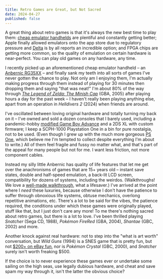 ```yaml
---
title: Retro Games are Great, but Not Sacred
date: 2024-04-27
published: false
---
```


A great thing about retro games is that it's always the new best time to play them: [cheap emulator handhelds](https://retrogamecorps.com/) are plentiful and constantly getting better; Apple finally allowed emulators onto the app store due to regulatory pressure and [Delta](https://www.theverge.com/2024/4/17/24132984/delta-free-emulator-nintendo-gba-n64-iphone-app-store-us) is by all reports an incredible option; and FPGA chips are getting more common, so the quality of emulation on certain hardware is near-perfect. You can play old games on any hardware, any time.

I recently picked up an aforementioned cheap emulator handheld – an [Anbernic RG35XX](https://anbernic.com/products/rg35xx?variant=43734118072577) – and finally sank my teeth into all sorts of games I've never gotten the chance to play. Not only am I enjoying them, I'm actually making progress through them instead of playing for 30 minutes then dropping them and saying "that was neat!" I'm about 80% of the way through *[The Legend of Zelda: The Minish Cap](https://en.wikipedia.org/wiki/The_Legend_of_Zelda:_The_Minish_Cap)* (GBA, 2005) after playing hours a day for the past week – I haven't really been playing anything else, apart from an operation in *Helldivers 2* (2024) when friends are around.

I've oscillated between loving original hardware and totally turning my back on it – I've owned and sold a dozen consoles that I barely used, including a pandemic-hobby [modified Game Boy Advance](https://handheldlegend.com/collections/game-boy-advance-gba) and a 2DS XL with custom firmware; I keep a SCPH-1000 Playstation One in a bin for pure nostalgia, not to be used. (Even though I grew up with the much more gorgeous [PS One](https://en.wikipedia.org/wiki/PlayStation_models#PS_One), which believe me I'm tempted to collect despite everything I'm about to write.) All of them feel fragile and fussy no matter what, and that's part of the appeal for many people but not for me. I want less friction, not more component cables.

Instead my silly little Anbernic has quality of life features that let me get over the anachronisms of games that are 15+ years old – instant save states, double and half-speed emulation, a back-lit LCD screen, compatibility for dozens of systems, including the weirdos. (Walkthroughs! We love a [well-made walkthrough](https://www.zeldadungeon.net/the-minish-cap-walkthrough/), what a lifesaver.) I've arrived at the point where I *need* these luxuries, because otherwise I don't have the patience to suffer through obnoxious life systems, obtuse mechanics, overlong repetitive animations, etc. There's a lot to be said for the vibes, the patience required, the conditions under which these games were originally played, stuff like that, but I just don't care any more! To me there's nothing sacred about retro games, but there is a lot to love. I've been thrilled playing *Snatcher* (Sega CD, 1988), *Pokémon FireRed* (GBA, 2004), *Shantae* (GBC, 2002) and more. 

Another knock against real hardware: not to step into the "what is art worth" conversation, but *Wild Guns* (1994) is a SNES game that is pretty fun, but not [$200+ on eBay fun](https://www.ebay.com/sch/i.html?_from=R40&_nkw=Wild+Guns+SNES&_sacat=139973), nor is *Pokémon Crystal* (GBC, 2000), and *Snatcher* surely isn't worth freaking $500. 

If the choice is to never experience these games ever or undertake some sailing on the high seas, use legally dubious hardware, and cheat and save spam my way through it, isn't the latter the obvious choice?